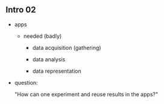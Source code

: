 ## Intro 02

*   apps

    *   needed (badly)

        *   data acquisition (gathering)

        *   data analysis

        *   data representation

*   question: 

    "How can one experiment and reuse results in the apps?"

